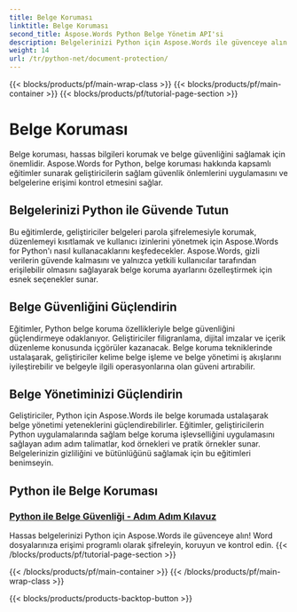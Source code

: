 ```yaml
---
title: Belge Koruması
linktitle: Belge Koruması
second_title: Aspose.Words Python Belge Yönetim API'si
description: Belgelerinizi Python için Aspose.Words ile güvenceye alın! Güçlü belge koruması için parola şifrelemesi, kullanıcı izinleri ve dijital imzalar uygulayın.
weight: 14
url: /tr/python-net/document-protection/
---
```


{{< blocks/products/pf/main-wrap-class >}}
{{< blocks/products/pf/main-container >}}
{{< blocks/products/pf/tutorial-page-section >}}

# Belge Koruması

Belge koruması, hassas bilgileri korumak ve belge güvenliğini sağlamak için önemlidir. Aspose.Words for Python, belge koruması hakkında kapsamlı eğitimler sunarak geliştiricilerin sağlam güvenlik önlemlerini uygulamasını ve belgelerine erişimi kontrol etmesini sağlar.

## Belgelerinizi Python ile Güvende Tutun

Bu eğitimlerde, geliştiriciler belgeleri parola şifrelemesiyle korumak, düzenlemeyi kısıtlamak ve kullanıcı izinlerini yönetmek için Aspose.Words for Python'ı nasıl kullanacaklarını keşfedecekler. Aspose.Words, gizli verilerin güvende kalmasını ve yalnızca yetkili kullanıcılar tarafından erişilebilir olmasını sağlayarak belge koruma ayarlarını özelleştirmek için esnek seçenekler sunar.

## Belge Güvenliğini Güçlendirin

Eğitimler, Python belge koruma özellikleriyle belge güvenliğini güçlendirmeye odaklanıyor. Geliştiriciler filigranlama, dijital imzalar ve içerik düzenleme konusunda içgörüler kazanacak. Belge koruma tekniklerinde ustalaşarak, geliştiriciler kelime belge işleme ve belge yönetimi iş akışlarını iyileştirebilir ve belgeyle ilgili operasyonlarına olan güveni artırabilir.

## Belge Yönetiminizi Güçlendirin

Geliştiriciler, Python için Aspose.Words ile belge korumada ustalaşarak belge yönetimi yeteneklerini güçlendirebilirler. Eğitimler, geliştiricilerin Python uygulamalarında sağlam belge koruma işlevselliğini uygulamasını sağlayan adım adım talimatlar, kod örnekleri ve pratik örnekler sunar. Belgelerinizin gizliliğini ve bütünlüğünü sağlamak için bu eğitimleri benimseyin.

## Python ile Belge Koruması
### [Python ile Belge Güvenliği - Adım Adım Kılavuz](./document-security-python/)
Hassas belgelerinizi Python için Aspose.Words ile güvenceye alın! Word dosyalarınıza erişimi programlı olarak şifreleyin, koruyun ve kontrol edin.
{{< /blocks/products/pf/tutorial-page-section >}}

{{< /blocks/products/pf/main-container >}}
{{< /blocks/products/pf/main-wrap-class >}}

{{< blocks/products/products-backtop-button >}}
